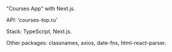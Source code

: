 "Courses App" with Next.js.

API: 'courses-top.ru'

Stack: TypeScript, Next.js.

Other packages: classnames, axios, date-fns, html-react-parser.
